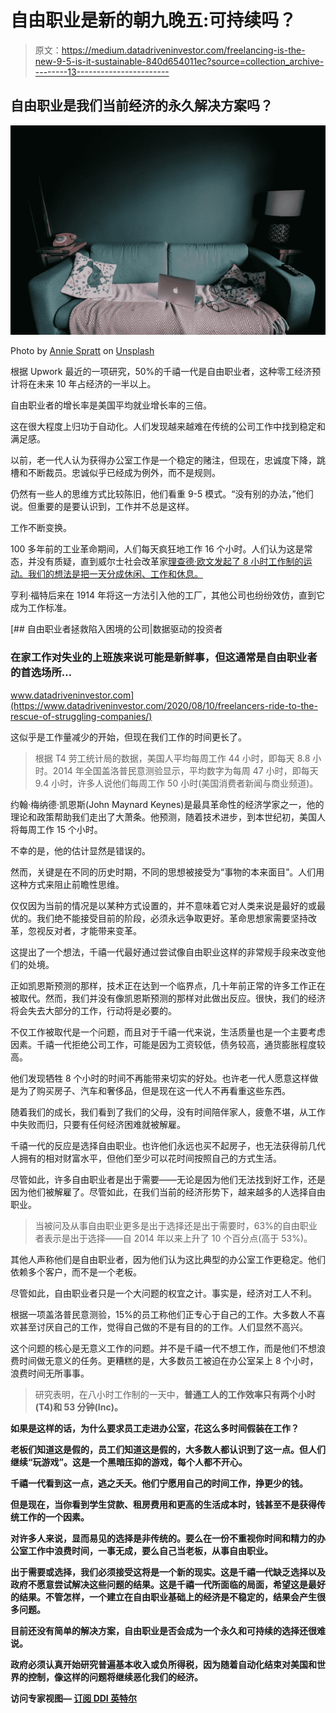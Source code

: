 # 自由职业是新的朝九晚五:可持续吗？

> 原文：<https://medium.datadriveninvestor.com/freelancing-is-the-new-9-5-is-it-sustainable-840d654011ec?source=collection_archive---------13----------------------->

## 自由职业是我们当前经济的永久解决方案吗？

![](img/faab19c5534f46621dff1141c94bf89d.png)

Photo by [Annie Spratt](https://unsplash.com/@anniespratt?utm_source=medium&utm_medium=referral) on [Unsplash](https://unsplash.com?utm_source=medium&utm_medium=referral)

根据 Upwork 最近的一项研究，50%的千禧一代是自由职业者，这种零工经济预计将在未来 10 年占经济的一半以上。

自由职业者的增长率是美国平均就业增长率的三倍。

这在很大程度上归功于自动化。人们发现越来越难在传统的公司工作中找到稳定和满足感。

以前，老一代人认为获得办公室工作是一个稳定的赌注，但现在，忠诚度下降，跳槽和不断裁员。忠诚似乎已经成为例外，而不是规则。

仍然有一些人的思维方式比较陈旧，他们看重 9-5 模式。“没有别的办法，”他们说。但重要的是要认识到，工作并不总是这样。

工作不断变换。

100 多年前的工业革命期间，人们每天疯狂地工作 16 个小时。人们认为这是常态，并没有质疑，直到威尔士社会改革家[理查德·欧文发起了 8 小时工作制的运动。我们的想法是把一天分成休闲、工作和休息。](https://www.business.com/articles/the-death-of-the-workday-is-9-to-5-working-obsolete/)

亨利·福特后来在 1914 年将这一方法引入他的工厂，其他公司也纷纷效仿，直到它成为工作标准。

[](https://www.datadriveninvestor.com/2020/08/10/freelancers-ride-to-the-rescue-of-struggling-companies/) [## 自由职业者拯救陷入困境的公司|数据驱动的投资者

### 在家工作对失业的上班族来说可能是新鲜事，但这通常是自由职业者的首选场所…

www.datadriveninvestor.com](https://www.datadriveninvestor.com/2020/08/10/freelancers-ride-to-the-rescue-of-struggling-companies/) 

这似乎是工作量减少的开始，但现在我们工作的时间更长了。

> 根据 T4 劳工统计局的数据，美国人平均每周工作 44 小时，即每天 8.8 小时。2014 年全国盖洛普民意测验显示，平均数字为每周 47 小时，即每天 9.4 小时，许多人说他们每周工作 50 小时(美国消费者新闻与商业频道)。

约翰·梅纳德·凯恩斯(John Maynard Keynes)是最具革命性的经济学家之一，他的理论和政策帮助我们走出了大萧条。他预测，随着技术进步，到本世纪初，美国人将每周工作 15 个小时。

不幸的是，他的估计显然是错误的。

然而，关键是在不同的历史时期，不同的思想被接受为“事物的本来面目”。人们用这种方式来阻止前瞻性思维。

仅仅因为当前的情况是以某种方式设置的，并不意味着它对人类来说是最好的或最优的。我们绝不能接受目前的阶段，必须永远争取更好。革命思想家需要坚持改革，忽视反对者，才能带来变革。

这提出了一个想法，千禧一代最好通过尝试像自由职业这样的非常规手段来改变他们的处境。

正如凯恩斯预测的那样，技术正在达到一个临界点，几十年前正常的许多工作正在被取代。然而，我们并没有像凯恩斯预测的那样对此做出反应。很快，我们的经济将会失去大部分的工作，行动将是必要的。

不仅工作被取代是一个问题，而且对于千禧一代来说，生活质量也是一个主要考虑因素。千禧一代拒绝公司工作，可能是因为工资较低，债务较高，通货膨胀程度较高。

他们发现牺牲 8 个小时的时间不再能带来切实的好处。也许老一代人愿意这样做是为了购买房子、汽车和奢侈品，但是现在这一代人不再看重这些东西。

随着我们的成长，我们看到了我们的父母，没有时间陪伴家人，疲惫不堪，从工作中失败而归，只要有任何经济困难就被解雇。

千禧一代的反应是选择自由职业。也许他们永远也买不起房子，也无法获得前几代人拥有的相对财富水平，但他们至少可以花时间按照自己的方式生活。

尽管如此，许多自由职业者是出于需要——无论是因为他们无法找到好工作，还是因为他们被解雇了。尽管如此，在我们当前的经济形势下，越来越多的人选择自由职业。

> 当被问及从事自由职业更多是出于选择还是出于需要时，63%的自由职业者表示是出于选择——自 2014 年以来上升了 10 个百分点(高于 53%)。

其他人声称他们是自由职业者，因为他们认为这比典型的办公室工作更稳定。他们依赖多个客户，而不是一个老板。

尽管如此，自由职业者只是一个大问题的权宜之计。事实是，经济对工人不利。

根据一项盖洛普民意测验，15%的员工称他们正专心于自己的工作。大多数人不喜欢甚至讨厌自己的工作，觉得自己做的不是有目的的工作。人们显然不高兴。

这个问题的核心是无意义工作的问题。并不是千禧一代不想工作，而是他们不想浪费时间做无意义的任务。更糟糕的是，大多数员工被迫在办公室呆上 8 个小时，浪费时间无所事事。

> 研究表明，在八小时工作制的一天中，**普通工人的工作效率只有两个小时(T4)和 53 分钟(Inc)。**

**如果是这样的话，为什么要求员工走进办公室，花这么多时间假装在工作？**

**老板们知道这是假的，员工们知道这是假的，大多数人都认识到了这一点。但人们继续“玩游戏”。这是一个黑暗压抑的游戏，每个人都不开心。**

**千禧一代看到这一点，逃之夭夭。他们宁愿用自己的时间工作，挣更少的钱。**

**但是现在，当你看到学生贷款、租房费用和更高的生活成本时，钱甚至不是获得传统工作的一个因素。**

**对许多人来说，显而易见的选择是非传统的。要么在一份不重视你时间和精力的办公室工作中浪费时间，一事无成，要么自己当老板，从事自由职业。**

**出于需要或选择，我们必须接受这将是一个新的现实。这是千禧一代缺乏选择以及政府不愿意尝试解决这些问题的结果。这是千禧一代所面临的局面，希望这是最好的结果。不管怎样，一个建立在自由职业基础上的经济是不稳定的，结果会产生很多问题。**

**目前还没有简单的解决方案，自由职业是否会成为一个永久和可持续的选择还很难说。**

**政府必须认真开始研究普遍基本收入或负所得税，因为随着自动化结束对美国和世界的控制，像这样的问题将继续恶化我们的经济。**

****访问专家视图—** [**订阅 DDI 英特尔**](https://datadriveninvestor.com/ddi-intel)**